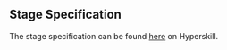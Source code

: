 ## Stage Specification

The stage specification can be found [here](https://hyperskill.org/projects/62/stages/339/implement) on Hyperskill.